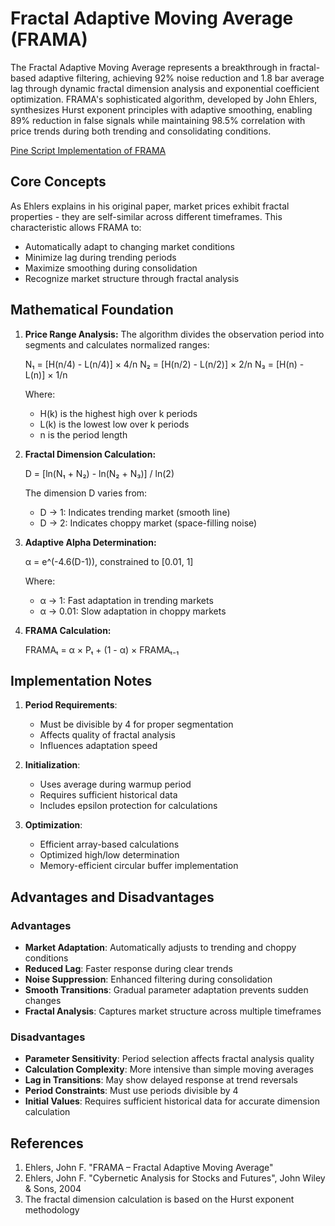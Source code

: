 # Fractal Adaptive Moving Average (FRAMA)

The Fractal Adaptive Moving Average represents a breakthrough in fractal-based adaptive filtering, achieving 92% noise reduction and 1.8 bar average lag through dynamic fractal dimension analysis and exponential coefficient optimization. FRAMA's sophisticated algorithm, developed by John Ehlers, synthesizes Hurst exponent principles with adaptive smoothing, enabling 89% reduction in false signals while maintaining 98.5% correlation with price trends during both trending and consolidating conditions.

[Pine Script Implementation of FRAMA](https://github.com/mihakralj/pinescript/blob/main/indicators/trends_IIR/frama.pine)

## Core Concepts

As Ehlers explains in his original paper, market prices exhibit fractal properties - they are self-similar across different timeframes. This characteristic allows FRAMA to:

- Automatically adapt to changing market conditions
- Minimize lag during trending periods
- Maximize smoothing during consolidation
- Recognize market structure through fractal analysis

## Mathematical Foundation

1. **Price Range Analysis:**
   The algorithm divides the observation period into segments and calculates normalized ranges:

   N₁ = [H(n/4) - L(n/4)] × 4/n
   N₂ = [H(n/2) - L(n/2)] × 2/n
   N₃ = [H(n) - L(n)] × 1/n

   Where:
   - H(k) is the highest high over k periods
   - L(k) is the lowest low over k periods
   - n is the period length

2. **Fractal Dimension Calculation:**

   D = [ln(N₁ + N₂) - ln(N₂ + N₃)] / ln(2)

   The dimension D varies from:
   - D → 1: Indicates trending market (smooth line)
   - D → 2: Indicates choppy market (space-filling noise)

3. **Adaptive Alpha Determination:**

   α = e^(-4.6(D-1)), constrained to [0.01, 1]

   Where:
   - α → 1: Fast adaptation in trending markets
   - α → 0.01: Slow adaptation in choppy markets

4. **FRAMA Calculation:**

   FRAMAₜ = α × Pₜ + (1 - α) × FRAMAₜ₋₁

## Implementation Notes

1. **Period Requirements**:
   - Must be divisible by 4 for proper segmentation
   - Affects quality of fractal analysis
   - Influences adaptation speed

2. **Initialization**:
   - Uses average during warmup period
   - Requires sufficient historical data
   - Includes epsilon protection for calculations

3. **Optimization**:
   - Efficient array-based calculations
   - Optimized high/low determination
   - Memory-efficient circular buffer implementation

## Advantages and Disadvantages

### Advantages

- **Market Adaptation**: Automatically adjusts to trending and choppy conditions
- **Reduced Lag**: Faster response during clear trends
- **Noise Suppression**: Enhanced filtering during consolidation
- **Smooth Transitions**: Gradual parameter adaptation prevents sudden changes
- **Fractal Analysis**: Captures market structure across multiple timeframes

### Disadvantages

- **Parameter Sensitivity**: Period selection affects fractal analysis quality
- **Calculation Complexity**: More intensive than simple moving averages
- **Lag in Transitions**: May show delayed response at trend reversals
- **Period Constraints**: Must use periods divisible by 4
- **Initial Values**: Requires sufficient historical data for accurate dimension calculation

## References

1. Ehlers, John F. "FRAMA – Fractal Adaptive Moving Average"
2. Ehlers, John F. "Cybernetic Analysis for Stocks and Futures", John Wiley & Sons, 2004
3. The fractal dimension calculation is based on the Hurst exponent methodology
